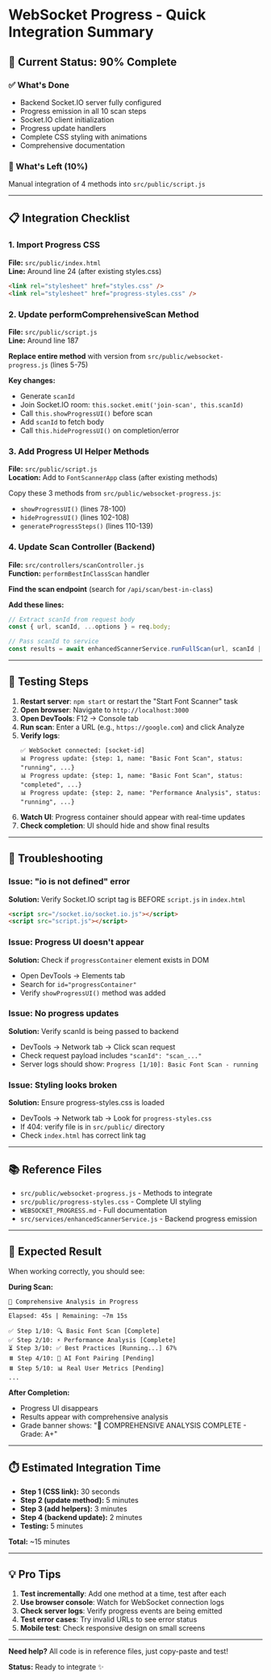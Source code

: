 # WebSocket Progress - Quick Integration Summary

## 🎯 Current Status: 90% Complete

### ✅ What's Done
- Backend Socket.IO server fully configured
- Progress emission in all 10 scan steps  
- Socket.IO client initialization
- Progress update handlers
- Complete CSS styling with animations
- Comprehensive documentation

### 🚧 What's Left (10%)
Manual integration of 4 methods into `src/public/script.js`

---

## 📋 Integration Checklist

### 1. Import Progress CSS
**File:** `src/public/index.html`  
**Line:** Around line 24 (after existing styles.css)

```html
<link rel="stylesheet" href="styles.css" />
<link rel="stylesheet" href="progress-styles.css" />
```

### 2. Update performComprehensiveScan Method
**File:** `src/public/script.js`  
**Line:** Around line 187

**Replace entire method** with version from `src/public/websocket-progress.js` (lines 5-75)

**Key changes:**
- Generate `scanId`
- Join Socket.IO room: `this.socket.emit('join-scan', this.scanId)`
- Call `this.showProgressUI()` before scan
- Add `scanId` to fetch body
- Call `this.hideProgressUI()` on completion/error

### 3. Add Progress UI Helper Methods
**File:** `src/public/script.js`  
**Location:** Add to `FontScannerApp` class (after existing methods)

Copy these 3 methods from `src/public/websocket-progress.js`:
- `showProgressUI()` (lines 78-100)
- `hideProgressUI()` (lines 102-108)
- `generateProgressSteps()` (lines 110-139)

### 4. Update Scan Controller (Backend)
**File:** `src/controllers/scanController.js`  
**Function:** `performBestInClassScan` handler

**Find the scan endpoint** (search for `/api/scan/best-in-class`)

**Add these lines:**
```javascript
// Extract scanId from request body
const { url, scanId, ...options } = req.body;

// Pass scanId to service
const results = await enhancedScannerService.runFullScan(url, scanId || `scan_${Date.now()}`, options);
```

---

## 🧪 Testing Steps

1. **Restart server**: `npm start` or restart the "Start Font Scanner" task
2. **Open browser**: Navigate to `http://localhost:3000`
3. **Open DevTools**: F12 → Console tab
4. **Run scan**: Enter a URL (e.g., `https://google.com`) and click Analyze
5. **Verify logs**:
   ```
   ✅ WebSocket connected: [socket-id]
   📊 Progress update: {step: 1, name: "Basic Font Scan", status: "running", ...}
   📊 Progress update: {step: 1, name: "Basic Font Scan", status: "completed", ...}
   📊 Progress update: {step: 2, name: "Performance Analysis", status: "running", ...}
   ```
6. **Watch UI**: Progress container should appear with real-time updates
7. **Check completion**: UI should hide and show final results

---

## 🐛 Troubleshooting

### Issue: "io is not defined" error
**Solution:** Verify Socket.IO script tag is BEFORE `script.js` in `index.html`
```html
<script src="/socket.io/socket.io.js"></script>
<script src="script.js"></script>
```

### Issue: Progress UI doesn't appear
**Solution:** Check if `progressContainer` element exists in DOM
- Open DevTools → Elements tab
- Search for `id="progressContainer"`
- Verify `showProgressUI()` method was added

### Issue: No progress updates
**Solution:** Verify scanId is being passed to backend
- DevTools → Network tab → Click scan request
- Check request payload includes `"scanId": "scan_..."`
- Server logs should show: `Progress [1/10]: Basic Font Scan - running`

### Issue: Styling looks broken
**Solution:** Ensure progress-styles.css is loaded
- DevTools → Network tab → Look for `progress-styles.css`
- If 404: verify file is in `src/public/` directory
- Check `index.html` has correct link tag

---

## 📚 Reference Files

- `src/public/websocket-progress.js` - Methods to integrate
- `src/public/progress-styles.css` - Complete UI styling
- `WEBSOCKET_PROGRESS.md` - Full documentation
- `src/services/enhancedScannerService.js` - Backend progress emission

---

## 🎉 Expected Result

When working correctly, you should see:

**During Scan:**
```
🚀 Comprehensive Analysis in Progress
━━━━━━━━━━━━━━━━━━━━━━━━━━━━
Elapsed: 45s | Remaining: ~7m 15s

✅ Step 1/10: 🔍 Basic Font Scan [Complete]
✅ Step 2/10: ⚡ Performance Analysis [Complete]
⏳ Step 3/10: ✅ Best Practices [Running...] 67%
⏸️ Step 4/10: 🎨 AI Font Pairing [Pending]
⏸️ Step 5/10: 📊 Real User Metrics [Pending]
...
```

**After Completion:**
- Progress UI disappears
- Results appear with comprehensive analysis
- Grade banner shows: "🚀 COMPREHENSIVE ANALYSIS COMPLETE - Grade: A+"

---

## ⏱️ Estimated Integration Time

- **Step 1 (CSS link):** 30 seconds
- **Step 2 (update method):** 5 minutes
- **Step 3 (add helpers):** 3 minutes
- **Step 4 (backend update):** 2 minutes
- **Testing:** 5 minutes

**Total:** ~15 minutes

---

## 💡 Pro Tips

1. **Test incrementally**: Add one method at a time, test after each
2. **Use browser console**: Watch for WebSocket connection logs
3. **Check server logs**: Verify progress events are being emitted
4. **Test error cases**: Try invalid URLs to see error status
5. **Mobile test**: Check responsive design on small screens

---

**Need help?** All code is in reference files, just copy-paste and test!

**Status:** Ready to integrate ✨
